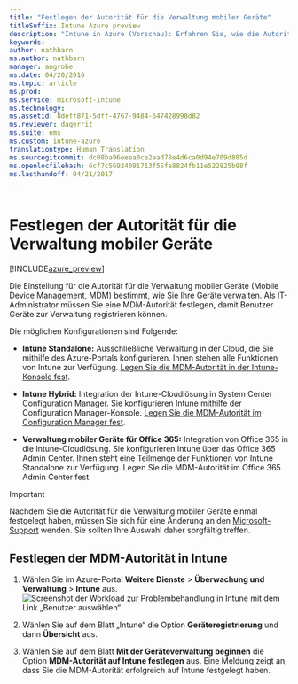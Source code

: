 ```yaml
---
title: "Festlegen der Autorität für die Verwaltung mobiler Geräte"
titleSuffix: Intune Azure preview
description: "Intune in Azure (Vorschau): Erfahren Sie, wie die Autorität für die Verwaltung mobiler Geräte in Intune festlegen. "
keywords: 
author: nathbarn
ms.author: nathbarn
manager: angrobe
ms.date: 04/20/2016
ms.topic: article
ms.prod: 
ms.service: microsoft-intune
ms.technology: 
ms.assetid: 8deff871-5dff-4767-9484-647428998d82
ms.reviewer: dagerrit
ms.suite: ems
ms.custom: intune-azure
translationtype: Human Translation
ms.sourcegitcommit: dc08ba96eeea0ce2aad78e4d6ca0d94e709d885d
ms.openlocfilehash: 6cf7c56924091713f55fe8824fb11e522825b98f
ms.lasthandoff: 04/21/2017

---
```


# <a name="set-the-mobile-device-management-authority"></a>Festlegen der Autorität für die Verwaltung mobiler Geräte

[!INCLUDE[azure_preview](../includes/azure_preview.md)]

Die Einstellung für die Autorität für die Verwaltung mobiler Geräte (Mobile Device Management, MDM) bestimmt, wie Sie Ihre Geräte verwalten. Als IT-Administrator müssen Sie eine MDM-Autorität festlegen, damit Benutzer Geräte zur Verwaltung registrieren können.

Die möglichen Konfigurationen sind Folgende:

- **Intune Standalone:** Ausschließliche Verwaltung in der Cloud, die Sie mithilfe des Azure-Portals konfigurieren. Ihnen stehen alle Funktionen von Intune zur Verfügung. [Legen Sie die MDM-Autorität in der Intune-Konsole fest](#set-mdm-authority-to-Intune).

- **Intune Hybrid:** Integration der Intune-Cloudlösung in System Center Configuration Manager. Sie konfigurieren Intune mithilfe der Configuration Manager-Konsole. [Legen Sie die MDM-Autorität im Configuration Manager fest](https://docs.microsoft.com/sccm/mdm/deploy-use/configure-intune-subscription).

- **Verwaltung mobiler Geräte für Office 365:** Integration von Office 365 in die Intune-Cloudlösung. Sie konfigurieren Intune über das Office 365 Admin Center. Ihnen steht eine Teilmenge der Funktionen von Intune Standalone zur Verfügung. Legen Sie die MDM-Autorität im Office 365 Admin Center fest.

>[!IMPORTANT]
>Nachdem Sie die Autorität für die Verwaltung mobiler Geräte einmal festgelegt haben, müssen Sie sich für eine Änderung an den [Microsoft-Support](https://docs.microsoft.com/intune/troubleshoot/how-to-get-support-for-microsoft-intune) wenden. Sie sollten Ihre Auswahl daher sorgfältig treffen.

## <a name="set-mdm-authority-to-intune"></a>Festlegen der MDM-Autorität in Intune

1. Wählen Sie im Azure-Portal **Weitere Dienste** > **Überwachung und Verwaltung** > **Intune** aus.
  ![Screenshot der Workload zur Problembehandlung in Intune mit dem Link „Benutzer auswählen“](media/set-mdm-auth.png)
2. Wählen Sie auf dem Blatt „Intune“ die Option **Geräteregistrierung** und dann **Übersicht** aus.

3. Wählen Sie auf dem Blatt **Mit der Geräteverwaltung beginnen** die Option **MDM-Autorität auf Intune festlegen** aus. Eine Meldung zeigt an, dass Sie die MDM-Autorität erfolgreich auf Intune festgelegt haben.

